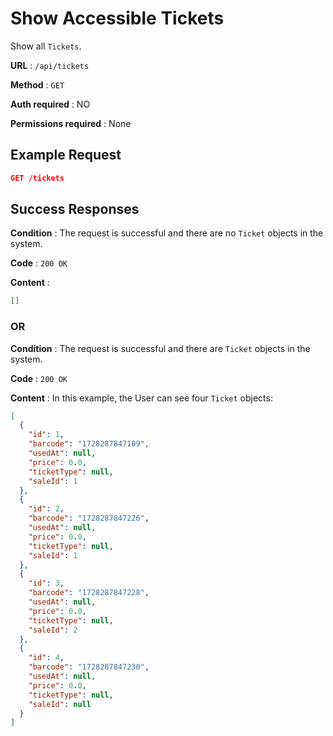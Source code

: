 # Show Accessible Tickets

Show all `Tickets`.

**URL** : `/api/tickets`

**Method** : `GET`

**Auth required** : NO

**Permissions required** : None

## Example Request

```json
GET /tickets
```

## Success Responses

**Condition** : The request is successful and there are no `Ticket` objects in the system.

**Code** : `200 OK`

**Content** :

```json
[]
```

### OR

**Condition** : The request is successful and there are `Ticket` objects in the system.

**Code** : `200 OK`

**Content** : In this example, the User can see four `Ticket` objects:

```json
[
  {
    "id": 1,
    "barcode": "1728287847109",
    "usedAt": null,
    "price": 0.0,
    "ticketType": null,
    "saleId": 1
  },
  {
    "id": 2,
    "barcode": "1728287847226",
    "usedAt": null,
    "price": 0.0,
    "ticketType": null,
    "saleId": 1
  },
  {
    "id": 3,
    "barcode": "1728287847228",
    "usedAt": null,
    "price": 0.0,
    "ticketType": null,
    "saleId": 2
  },
  {
    "id": 4,
    "barcode": "1728287847230",
    "usedAt": null,
    "price": 0.0,
    "ticketType": null,
    "saleId": null
  }
]
```
